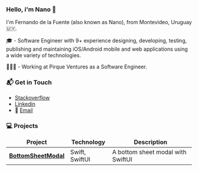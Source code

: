 ### Hello, i'm Nano 👋

I'm Fernando de la Fuente (also known as Nano), from Montevideo, Uruguay 🇺🇾.

🎓 - Software Engineer with 9+ experience designing, developing, testing, publishing and maintaining iOS/Android mobile and web applications using a wide variety of technologies.

👨🏼‍💻 - Working at Pirque Ventures as a Software Engineer.


### 📬 Get in Touch

- [Stackoverflow](https://stackoverflow.com/users/4687709/fdelafuente)
- [Linkedin](https://www.linkedin.com/in/delafuentealonso)
- 📨 [Email](fernando.delafuentea@gmail.com)

### 💻 Projects

<table>
  <thead align="center">
    <tr border: none;>
      <td><b>Project</b></td>
      <td><b>Technology</b></td>
      <td><b>Description</b></td>
    </tr>
  </thead>
  <tbody>
    <tr>
	    <td><a href="https://github.com/fernandodelafuente/BottomSheetModal"><b>BottomSheetModal</b></a></td>
      <td>Swift, SwiftUI</td>
      <td>A bottom sheet modal with SwiftUI</td>
    </tr>
  </tbody>
</table>
